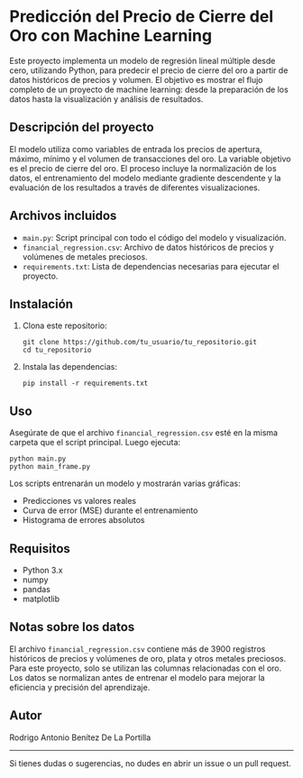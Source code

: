 # Predicción del Precio de Cierre del Oro con Machine Learning

Este proyecto implementa un modelo de regresión lineal múltiple desde cero, utilizando Python, para predecir el precio de cierre del oro a partir de datos históricos de precios y volumen. El objetivo es mostrar el flujo completo de un proyecto de machine learning: desde la preparación de los datos hasta la visualización y análisis de resultados.

## Descripción del proyecto

El modelo utiliza como variables de entrada los precios de apertura, máximo, mínimo y el volumen de transacciones del oro. La variable objetivo es el precio de cierre del oro. El proceso incluye la normalización de los datos, el entrenamiento del modelo mediante gradiente descendente y la evaluación de los resultados a través de diferentes visualizaciones.

## Archivos incluidos

- `main.py`: Script principal con todo el código del modelo y visualización.
- `financial_regression.csv`: Archivo de datos históricos de precios y volúmenes de metales preciosos.
- `requirements.txt`: Lista de dependencias necesarias para ejecutar el proyecto.

## Instalación

1. Clona este repositorio:
   ```
   git clone https://github.com/tu_usuario/tu_repositorio.git
   cd tu_repositorio
   ```
2. Instala las dependencias:
   ```
   pip install -r requirements.txt
   ```

## Uso

Asegúrate de que el archivo `financial_regression.csv` esté en la misma carpeta que el script principal. Luego ejecuta:

```
python main.py
python main_frame.py
```

Los scripts entrenarán un modelo y mostrarán varias gráficas:

- Predicciones vs valores reales
- Curva de error (MSE) durante el entrenamiento
- Histograma de errores absolutos

## Requisitos

- Python 3.x
- numpy
- pandas
- matplotlib

## Notas sobre los datos

El archivo `financial_regression.csv` contiene más de 3900 registros históricos de precios y volúmenes de oro, plata y otros metales preciosos. Para este proyecto, solo se utilizan las columnas relacionadas con el oro. Los datos se normalizan antes de entrenar el modelo para mejorar la eficiencia y precisión del aprendizaje.

## Autor

Rodrigo Antonio Benítez De La Portilla

---

Si tienes dudas o sugerencias, no dudes en abrir un issue o un pull request.
